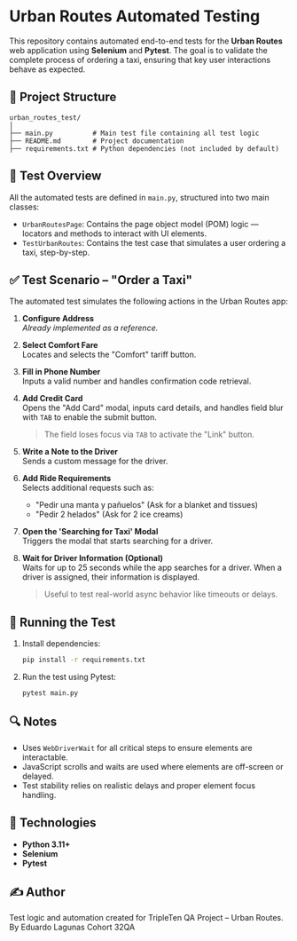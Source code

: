 
# Urban Routes Automated Testing

This repository contains automated end-to-end tests for the **Urban Routes** web application using **Selenium** and **Pytest**. The goal is to validate the complete process of ordering a taxi, ensuring that key user interactions behave as expected.

## 📁 Project Structure

```
urban_routes_test/
│
├── main.py          # Main test file containing all test logic
├── README.md        # Project documentation
├── requirements.txt # Python dependencies (not included by default)
```

## 🧪 Test Overview

All the automated tests are defined in `main.py`, structured into two main classes:

- `UrbanRoutesPage`: Contains the page object model (POM) logic — locators and methods to interact with UI elements.
- `TestUrbanRoutes`: Contains the test case that simulates a user ordering a taxi, step-by-step.

## ✅ Test Scenario – "Order a Taxi"

The automated test simulates the following actions in the Urban Routes app:

1. **Configure Address**  
   _Already implemented as a reference._

2. **Select Comfort Fare**  
   Locates and selects the "Comfort" tariff button.

3. **Fill in Phone Number**  
   Inputs a valid number and handles confirmation code retrieval.

4. **Add Credit Card**  
   Opens the "Add Card" modal, inputs card details, and handles field blur with `TAB` to enable the submit button.  
   > The field loses focus via `TAB` to activate the "Link" button.

5. **Write a Note to the Driver**  
   Sends a custom message for the driver.

6. **Add Ride Requirements**  
   Selects additional requests such as:
   - "Pedir una manta y pañuelos" (Ask for a blanket and tissues)
   - "Pedir 2 helados" (Ask for 2 ice creams)

7. **Open the 'Searching for Taxi' Modal**  
   Triggers the modal that starts searching for a driver.

8. **Wait for Driver Information (Optional)**  
   Waits for up to 25 seconds while the app searches for a driver. When a driver is assigned, their information is displayed.  
   > Useful to test real-world async behavior like timeouts or delays.

## 🚀 Running the Test

1. Install dependencies:
   ```bash
   pip install -r requirements.txt
   ```

2. Run the test using Pytest:
   ```bash
   pytest main.py
   ```

## 🔍 Notes

- Uses `WebDriverWait` for all critical steps to ensure elements are interactable.
- JavaScript scrolls and waits are used where elements are off-screen or delayed.
- Test stability relies on realistic delays and proper element focus handling.

## 🧰 Technologies

- **Python 3.11+**
- **Selenium**
- **Pytest**

## ✍️ Author

Test logic and automation created for TripleTen QA Project – Urban Routes. By Eduardo Lagunas Cohort 32QA
